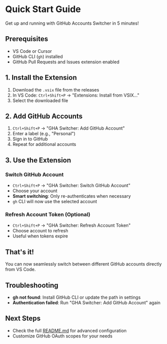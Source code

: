 # Quick Start Guide

Get up and running with GitHub Accounts Switcher in 5 minutes!

## Prerequisites

- VS Code or Cursor
- GitHub CLI (`gh`) installed
- GitHub Pull Requests and Issues extension enabled

## 1. Install the Extension

1. Download the `.vsix` file from the releases
2. In VS Code: `Ctrl+Shift+P` → "Extensions: Install from VSIX..."
3. Select the downloaded file

## 2. Add GitHub Accounts

1. `Ctrl+Shift+P` → "GHA Switcher: Add GitHub Account"
2. Enter a label (e.g., "Personal")
3. Sign in to GitHub
4. Repeat for additional accounts

## 3. Use the Extension

### Switch GitHub Account
- `Ctrl+Shift+P` → "GHA Switcher: Switch GitHub Account"
- Choose your account
- **Smart switching**: Only re-authenticates when necessary
- `gh` CLI will now use the selected account

### Refresh Account Token (Optional)
- `Ctrl+Shift+P` → "GHA Switcher: Refresh Account Token"
- Choose account to refresh
- Useful when tokens expire

## That's it! 

You can now seamlessly switch between different GitHub accounts directly from VS Code.

## Troubleshooting

- **gh not found**: Install GitHub CLI or update the path in settings
- **Authentication failed**: Run "GHA Switcher: Add GitHub Account" again

## Next Steps

- Check the full [README.md](README.md) for advanced configuration
- Customize GitHub OAuth scopes for your needs
